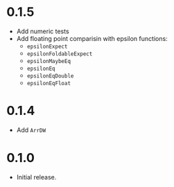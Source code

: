 # 0.1.5

* Add numeric tests
* Add floating point comparisin with epsilon functions:
  * `epsilonExpect`
  * `epsilonFoldableExpect`
  * `epsilonMaybeEq`
  * `epsilonEq`
  * `epsilonEqDouble`
  * `epsilonEqFloat`


# 0.1.4

* Add `ArrDW`

# 0.1.0

* Initial release.
